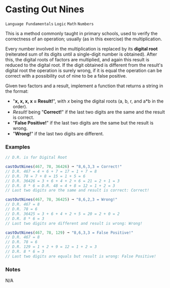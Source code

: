 # Casting Out Nines

`Language Fundamentals` `Logic` `Math` `Numbers`

This is a method commonly taught in primary schools, used to verify the correctness of an operation; usually (as in this exercise) the multiplication.

Every number involved in the multiplication is replaced by its **digital root** (reiterated sum of its digits until a single-digit number is obtained). After this, the digital roots of factors are multiplied, and again this result is reduced to the digital root. If the digit obtained is different from the result's digital root the operation is surely wrong, if it is equal the operation can be correct with a possibility out of nine to be a false positive.

Given two factors and a result, implement a function that returns a string in the format:

- "**x, x, x, x = Result!**", with _x_ being the digital roots (a, b, r, and a\*b in the order).
- _Result!_ being "**Correct!**" if the last two digits are the same and the result is correct.
- "**False Positive!**" if the last two digits are the same but the result is wrong.
- "**Wrong!**" if the last two digits are different.

### Examples

```js
// D.R. is for Digital Root

castOutNines(467, 78, 36426) ➞ "8,6,3,3 = Correct!"
// D.R. 467 = 4 + 6 + 7 = 17 = 1 + 7 = 8
// D.R. 78 = 7 + 8 = 15 = 1 + 5 = 6
// D.R. 36426 = 3 + 6 + 4 + 2 + 6 = 21 = 2 + 1 = 3
// D.R. 8 * 6 = D.R. 48 = 4 + 8 = 12 = 1 + 2 = 3
// Last two digits are the same and result is correct: Correct!

castOutNines(467, 78, 36425) ➞ "8,6,2,3 = Wrong!"
// D.R. 467 = 8
// D.R. 78 = 6
// D.R. 36425 = 3 + 6 + 4 + 2 + 5 = 20 = 2 + 0 = 2
// D.R. 8 * 6 = 3
// Last two digits are different and result is wrong: Wrong!

castOutNines(467, 78, 129) ➞ "8,6,3,3 = False Positive!"
// D.R. 467 = 8
// D.R. 78 = 6
// D.R. 129 = 1 + 2 + 9 = 12 = 1 + 2 = 3
// D.R. 8 * 6 = 3
// Last two digits are equals but result is wrong: False Positive!
```

### Notes

N/A
